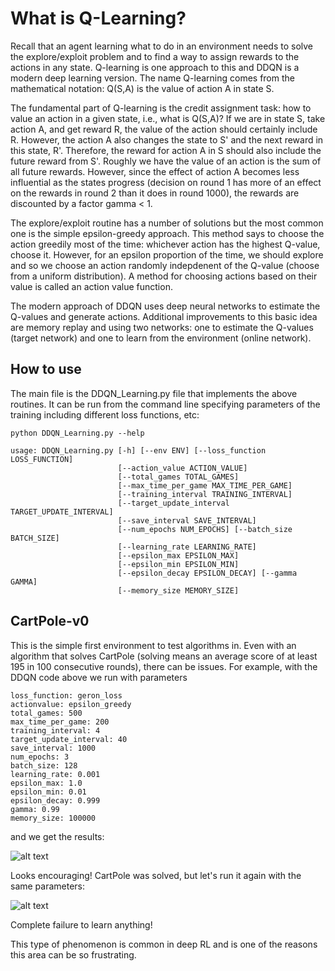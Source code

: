 # What is Q-Learning?

Recall that an agent learning what to do in an environment needs to solve the explore/exploit problem and to find a way to assign rewards to the actions in any state. Q-learning is one approach to this and DDQN is a modern deep learning version. The name Q-learning comes from the mathematical notation: Q(S,A) is the value of action A in state S.

The fundamental part of Q-learning is the credit assignment task: how to value an action in a given state, i.e., what is Q(S,A)? If we are in state S, take action A, and get reward R, the value of the action should certainly include R. However, the action A also changes the state to S' and the next reward in this state, R'. Therefore, the reward for action A in S should also include the future reward from S'. Roughly we have the value of an action is the sum of all future rewards. However, since the effect of action A becomes less influential as the states progress (decision on round 1 has more of an effect on the rewards in round 2 than it does in round 1000), the rewards are discounted by a factor gamma < 1. 

The explore/exploit routine has a number of solutions but the most common one is the simple epsilon-greedy approach. This method says to choose the action greedily most of the time: whichever action has the highest Q-value, choose it. However, for an epsilon proportion of the time, we should explore and so we choose an action randomly indepdenent of the Q-value (choose from a uniform distribution). A method for choosing actions based on their value is called an action value function. 

The modern approach of DDQN uses deep neural networks to estimate the Q-values and generate actions. Additional improvements to this basic idea are memory replay and using two networks: one to estimate the Q-values (target network) and one to learn from the environment (online network).

## How to use

The main file is the DDQN_Learning.py file that implements the above routines. It can be run from the command line specifying parameters of the training including different loss functions, etc:

``` 
python DDQN_Learning.py --help

usage: DDQN_Learning.py [-h] [--env ENV] [--loss_function LOSS_FUNCTION]
                        [--action_value ACTION_VALUE]
                        [--total_games TOTAL_GAMES]
                        [--max_time_per_game MAX_TIME_PER_GAME]
                        [--training_interval TRAINING_INTERVAL]
                        [--target_update_interval TARGET_UPDATE_INTERVAL]
                        [--save_interval SAVE_INTERVAL]
                        [--num_epochs NUM_EPOCHS] [--batch_size BATCH_SIZE]
                        [--learning_rate LEARNING_RATE]
                        [--epsilon_max EPSILON_MAX]
                        [--epsilon_min EPSILON_MIN]
                        [--epsilon_decay EPSILON_DECAY] [--gamma GAMMA]
                        [--memory_size MEMORY_SIZE]
```
## CartPole-v0

This is the simple first environment to test algorithms in. Even with an algorithm that solves CartPole (solving means an average score of at least 195 in 100 consecutive rounds), there can be issues. For example, with the DDQN code above we run with parameters
~~~
loss_function: geron_loss
actionvalue: epsilon_greedy
total_games: 500
max_time_per_game: 200
training_interval: 4
target_update_interval: 40
save_interval: 1000
num_epochs: 3
batch_size: 128
learning_rate: 0.001
epsilon_max: 1.0
epsilon_min: 0.01
epsilon_decay: 0.999
gamma: 0.99
memory_size: 100000

~~~
and we get the results:

![alt text](https://github.com/dtjessie/RL_Experiments/blob/master/ddqn/logs/CartPole-v0/Solved.png "CartPole winning")

Looks encouraging! CartPole was solved, but let's run it again with the same parameters:


![alt text](https://github.com/dtjessie/RL_Experiments/blob/master/ddqn/logs/CartPole-v0/Unsolved.png "CartPole losing")

Complete failure to learn anything!

This type of phenomenon is common in deep RL and is one of the reasons this area can be so frustrating. 
